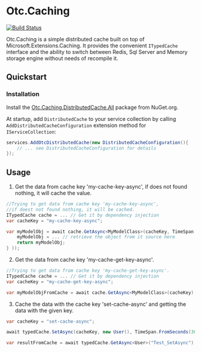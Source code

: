 # Otc.Caching
[![Build Status](https://travis-ci.org/OleConsignado/otc-caching.svg?branch=master)](https://travis-ci.org/OleConsignado/otc-caching)

Otc.Caching is a simple distributed cache built on top of Microsoft.Extensions.Caching. It provides the convenient `ITypedCache` interface and the ability to switch between Redis, Sql Server and Memory storage engine without needs of recompile it.

## Quickstart

### Installation

Install the [Otc.Caching.DistributedCache.All](https://www.nuget.org/packages/Otc.Caching.DistributedCache.All) package from NuGet.org.

At startup, add `DistributedCache` to your service collection by calling `AddDistributedCacheConfiguration` extension method for `IServiceCollection`:

```cs
services.AddOtcDistributedCache(new DistributedCacheConfiguration(){
    // ... see DistributedCacheConfiguration for details
});

```

## Usage


1. Get the data from cache key 'my-cache-key-async', if does not found nothing, it will cache the value.

```cs
//Trying to get data from cache key 'my-cache-key-async',
//if doest not found nothing, it will be cached.
ITypedCache cache = ... // Get it by dependency injection
var cacheKey = "my-cache-key-async";

var myModelObj = await cache.GetAsync<MyModelClass>(cacheKey, TimeSpan.FromSeconds(30), async () => { 
    myModelObj = ... // retrieve the object from it source here
    return myModelObj;
} ));
```

2. Get the data from cache key 'my-cache-get-key-async'.

```cs
//Trying to get data from cache key 'my-cache-get-key-async'.
ITypedCache cache = ... // Get it by dependency injection
var cacheKey = "my-cache-get-key-async";

var myModelObjFromCache = await cache.GetAsync<MyModelClass>(cacheKey);
```

3. Cache the data with the cache key 'set-cache-async' and getting the data with the given key.
```cs
var cacheKey = "set-cache-async";

await typedCache.SetAsync(cacheKey, new User(), TimeSpan.FromSeconds(30));

var resultFromCache = await typedCache.GetAsync<User>("Test_SetAsync");
```